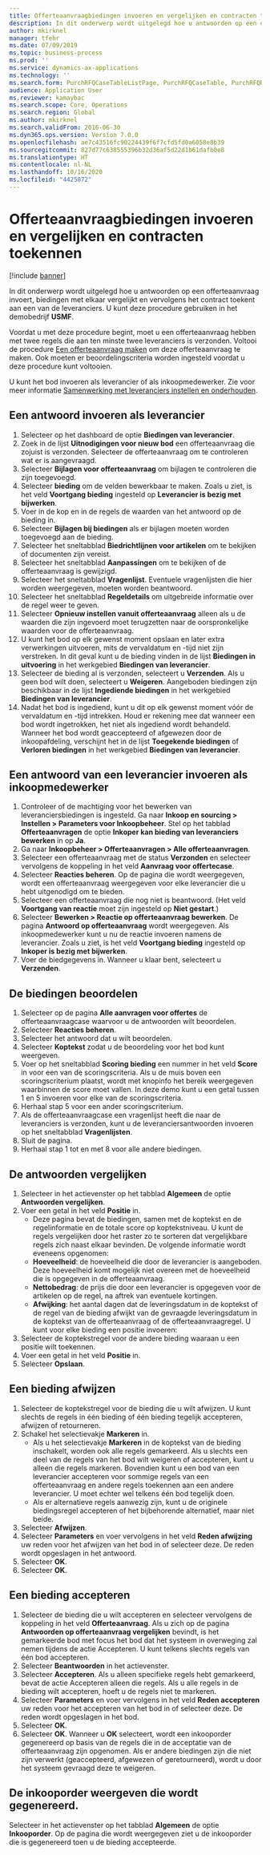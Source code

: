 ```yaml
---
title: Offerteaanvraagbiedingen invoeren en vergelijken en contracten toekennen
description: In dit onderwerp wordt uitgelegd hoe u antwoorden op een offerteaanvraag invoert, biedingen met elkaar vergelijkt en vervolgens het contract toekent aan een van de leveranciers.
author: mkirknel
manager: tfehr
ms.date: 07/09/2019
ms.topic: business-process
ms.prod: ''
ms.service: dynamics-ax-applications
ms.technology: ''
ms.search.form: PurchRFQCaseTableListPage, PurchRFQCaseTable, PurchRFQReplyTable, PurchRFQCompare, PurchRFQEditLines, PurchRFQEditLinesParameters, PurchTable, PurchTablePart, PurchRFQCompareLinePrices, PurchRFQCompareRFQ
audience: Application User
ms.reviewer: kamaybac
ms.search.scope: Core, Operations
ms.search.region: Global
ms.author: mkirknel
ms.search.validFrom: 2016-06-30
ms.dyn365.ops.version: Version 7.0.0
ms.openlocfilehash: ae7c43516fc90224439f6f7cfd5fd0a6058e8b39
ms.sourcegitcommit: 827d77c638555396b32d36af5d22d1b61dafb0e8
ms.translationtype: HT
ms.contentlocale: nl-NL
ms.lasthandoff: 10/16/2020
ms.locfileid: "4425872"
---
```

# <a name="enter-and-compare-rfq-bids-and-award-contracts"></a>Offerteaanvraagbiedingen invoeren en vergelijken en contracten toekennen

[!include [banner](../../includes/banner.md)]

In dit onderwerp wordt uitgelegd hoe u antwoorden op een offerteaanvraag invoert, biedingen met elkaar vergelijkt en vervolgens het contract toekent aan een van de leveranciers. U kunt deze procedure gebruiken in het demobedrijf **USMF**.

Voordat u met deze procedure begint, moet u een offerteaanvraag hebben met twee regels die aan ten minste twee leveranciers is verzonden. Voltooi de procedure [Een offerteaanvraag maken](create-request-quotation.md) om deze offerteaanvraag te maken. Ook moeten er beoordelingscriteria worden ingesteld voordat u deze procedure kunt voltooien.

U kunt het bod invoeren als leverancier of als inkoopmedewerker. Zie voor meer informatie [Samenwerking met leveranciers instellen en onderhouden](../set-up-maintain-vendor-collaboration.md).

## <a name="enter-a-reply-as-a-vendor"></a>Een antwoord invoeren als leverancier

1. Selecteer op het dashboard de optie **Biedingen van leverancier**.
2. Zoek in de lijst **Uitnodigingen voor nieuw bod** een offerteaanvraag die zojuist is verzonden. Selecteer de offerteaanvraag om te controleren wat er is aangevraagd.
3. Selecteer **Bijlagen voor offerteaanvraag** om bijlagen te controleren die zijn toegevoegd.
4. Selecteer **bieding** om de velden bewerkbaar te maken. Zoals u ziet, is het veld **Voortgang bieding** ingesteld op **Leverancier is bezig met bijwerken**.
5. Voer in de kop en in de regels de waarden van het antwoord op de bieding in.
6. Selecteer **Bijlagen bij biedingen** als er bijlagen moeten worden toegevoegd aan de bieding.
7. Selecteer het sneltabblad **Biedrichtlijnen voor artikelen** om te bekijken of documenten zijn vereist.
8. Selecteer het sneltabblad **Aanpassingen** om te bekijken of de offerteaanvraag is gewijzigd.
9. Selecteer het sneltabblad **Vragenlijst**. Eventuele vragenlijsten die hier worden weergegeven, moeten worden beantwoord.
10. Selecteer het sneltabblad **Regeldetails** om uitgebreide informatie over de regel weer te geven.
11. Selecteer **Opnieuw instellen vanuit offerteaanvraag** alleen als u de waarden die zijn ingevoerd moet terugzetten naar de oorspronkelijke waarden voor de offerteaanvraag.
12. U kunt het bod op elk gewenst moment opslaan en later extra verwerkingen uitvoeren, mits de vervaldatum en -tijd niet zijn verstreken. In dit geval kunt u de bieding vinden in de lijst **Biedingen in uitvoering** in het werkgebied **Biedingen van leverancier**.
13. Selecteer de bieding al is verzonden, selecteert u **Verzenden**. Als u geen bod wilt doen, selecteert u **Weigeren**. Aangeboden biedingen zijn beschikbaar in de lijst **Ingediende biedingen** in het werkgebied **Biedingen van leverancier**.  
14. Nadat het bod is ingediend, kunt u dit op elk gewenst moment vóór de vervaldatum en -tijd intrekken. Houd er rekening mee dat wanneer een bod wordt ingetrokken, het niet als ingediend wordt behandeld. Wanneer het bod wordt geaccepteerd of afgewezen door de inkoopafdeling, verschijnt het in de lijst **Toegekende biedingen** of **Verloren biedingen** in het werkgebied **Biedingen van leverancier**.  

## <a name="enter-a-reply-from-a-vendor-as-a-procurement-professional"></a>Een antwoord van een leverancier invoeren als inkoopmedewerker

1. Controleer of de machtiging voor het bewerken van leveranciersbiedingen is ingesteld. Ga naar **Inkoop en sourcing \> Instellen \> Parameters voor Inkoopbeheer**. Stel op het tabblad **Offerteaanvragen** de optie **Inkoper kan bieding van leveranciers bewerken** in op **Ja**.
2. Ga naar **Inkoopbeheer \> Offerteaanvragen \> Alle offerteaanvragen**.
3. Selecteer een offerteaanvraag met de status **Verzonden** en selecteer vervolgens de koppeling in het veld **Aanvraag voor offertecase**.
4. Selecteer **Reacties beheren**. Op de pagina die wordt weergegeven, wordt een offerteaanvraag weergegeven voor elke leverancier die u hebt uitgenodigd om te bieden.
5. Selecteer een offerteaanvraag die nog niet is beantwoord. (Het veld **Voortgang van reactie** moet zijn ingesteld op **Niet gestart**.)
6. Selecteer **Bewerken \> Reactie op offerteaanvraag bewerken**. De pagina **Antwoord op offerteaanvraag** wordt weergegeven. Als inkoopmedewerker kunt u nu de reactie invoeren namens de leverancier. Zoals u ziet, is het veld **Voortgang bieding** ingesteld op **Inkoper is bezig met bijwerken**.  
7. Voer de biedgegevens in. Wanneer u klaar bent, selecteert u **Verzenden**.

## <a name="score-the-bids"></a>De biedingen beoordelen

1. Selecteer op de pagina **Alle aanvragen voor offertes** de offerteaanvraagcase waarvoor u de antwoorden wilt beoordelen.
2. Selecteer **Reacties beheren**.
3. Selecteer het antwoord dat u wilt beoordelen.
4. Selecteer **Koptekst** zodat u de beoordeling voor het bod kunt weergeven.
5. Voer op het sneltabblad **Scoring bieding** een nummer in het veld **Score** in voor een van de scoringscriteria. Als u de muis boven een scoringscriterium plaatst, wordt met knopinfo het bereik weergegeven waarbinnen de score moet vallen. In deze demo kunt u een getal tussen 1 en 5 invoeren voor elke van de scoringscriteria.  
6. Herhaal stap 5 voor een ander scoringscriterium.
7. Als de offerteaanvraagcase een vragenlijst heeft die naar de leveranciers is verzonden, kunt u de leveranciersantwoorden invoeren op het sneltabblad **Vragenlijsten**.
8. Sluit de pagina.
9. Herhaal stap 1 tot en met 8 voor alle andere biedingen.

## <a name="compare-the-replies"></a>De antwoorden vergelijken

1. Selecteer in het actievenster op het tabblad **Algemeen** de optie **Antwoorden vergelijken**.
2. Voer een getal in het veld **Positie** in.  
    - Deze pagina bevat de biedingen, samen met de koptekst en de regelinformatie en de totale score op koptekstniveau. U kunt de regels vergelijken door het raster zo te sorteren dat vergelijkbare regels zich naast elkaar bevinden. De volgende informatie wordt eveneens opgenomen:
    - **Hoeveelheid**: de hoeveelheid die door de leverancier is aangeboden. Deze hoeveelheid komt mogelijk niet overeen met de hoeveelheid die is opgegeven in de offerteaanvraag.
    - **Nettobedrag**: de prijs die door een leverancier is opgegeven voor de artikelen op de regel, na aftrek van eventuele kortingen.
    - **Afwijking**: het aantal dagen dat de leveringsdatum in de koptekst of de regel van de bieding afwijkt van de gevraagde leveringsdatum in de koptekst van de offerteaanvraag of de offerteaanvraagregel. U kunt voor elke bieding een positie invoeren:  
3. Selecteer de koptekstregel voor de andere bieding waaraan u een positie wilt toekennen.
4. Voer een getal in het veld **Positie** in.
5. Selecteer **Opslaan**.

## <a name="reject-a-bid"></a>Een bieding afwijzen

1. Selecteer de koptekstregel voor de bieding die u wilt afwijzen. U kunt slechts de regels in één bieding of één bieding tegelijk accepteren, afwijzen of retourneren.
2. Schakel het selectievakje **Markeren** in.  
    - Als u het selectievakje **Markeren** in de koptekst van de bieding inschakelt, worden ook alle regels gemarkeerd. Als u slechts een deel van de regels van het bod wilt weigeren of accepteren, kunt u alleen die regels markeren. Bovendien kunt u een bod van een leverancier accepteren voor sommige regels van een offerteaanvraag en andere regels toekennen aan een andere leverancier. U moet echter wel telkens één bod tegelijk doen.  
    - Als er alternatieve regels aanwezig zijn, kunt u de originele biedingsregel accepteren of het bijbehorende alternatief, maar niet beide.  
3. Selecteer **Afwijzen**.
4. Selecteer **Parameters** en voer vervolgens in het veld **Reden afwijzing** uw reden voor het afwijzen van het bod in of selecteer deze. De reden wordt opgeslagen in het antwoord.  
5. Selecteer **OK**.
6. Selecteer **OK**.

## <a name="accept-a-bid"></a>Een bieding accepteren

1. Selecteer de bieding die u wilt accepteren en selecteer vervolgens de koppeling in het veld **Offerteaanvraag**. Als u zich op de pagina **Antwoorden op offerteaanvraag vergelijken** bevindt, is het gemarkeerde bod met focus het bod dat het systeem in overweging zal nemen tijdens de actie Accepteren. U kunt telkens slechts regels van één bod accepteren.  
2. Selecteer **Beantwoorden** in het actievenster.
3. Selecteer **Accepteren**. Als u alleen specifieke regels hebt gemarkeerd, bevat de actie Accepteren alleen die regels. Als u alle regels in de bieding wilt accepteren, hoeft u de regels niet te markeren.  
4. Selecteer **Parameters** en voer vervolgens in het veld **Reden accepteren** uw reden voor het accepteren van het bod in of selecteer deze. De reden wordt opgeslagen in het bod.  
5. Selecteer **OK**.
6. Selecteer **OK**. Wanneer u **OK** selecteert, wordt een inkooporder gegenereerd op basis van de regels die in de acceptatie van de offerteaanvraag zijn opgenomen. Als er andere biedingen zijn die niet zijn verwerkt (geaccepteerd, afgewezen of geretourneerd), wordt u door het systeem gevraagd deze te weigeren.  

## <a name="view-the-purchase-order-that-is-generated"></a>De inkooporder weergeven die wordt gegenereerd.

Selecteer in het actievenster op het tabblad **Algemeen** de optie **Inkooporder**. Op de pagina die wordt weergegeven ziet u de inkooporder die is gegenereerd toen u de bieding accepteerde.
